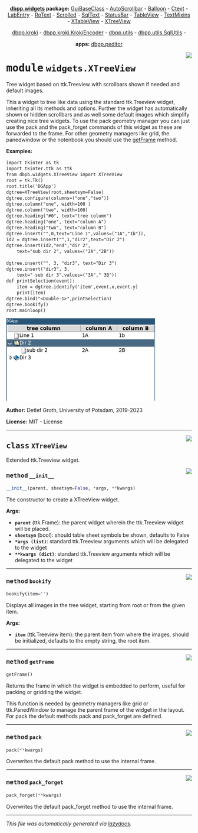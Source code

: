 <center>

**[dbpp.widgets](dbpp.widgets.md) package:** 
[GuiBaseClass](dbpp.widgets.GuiBaseClass.md) -
[AutoScrollbar](dbpp.widgets.AutoScrollbar.md) -
[Balloon](dbpp.widgets.Balloon.md) -
[Ctext](dbpp.widgets.Ctext.md) -
[LabEntry](dbpp.widgets.LabEntry.md) -
[RoText](dbpp.widgets.RoText.md) -
[Scrolled](dbpp.widgets.Scrolled.md) -
[SqlText](dbpp.widgets.SqlText.md) -
[StatusBar](dbpp.widgets.StatusBar.md) -
[TableView](dbpp.widgets.TableView.md) -
[TextMixins](dbpp.widgets.TextMixins.md) -
[XTableView](dbpp.widgets.XTableView.md) -
[XTreeView](dbpp.widgets.XTreeView.md) 

[dbpp.kroki](dbpp.kroki.md) - 
[dbpp.kroki.KrokiEncoder](dbpp.kroki.KrokiEncoder.md) -
[dbpp.utils](dbpp.utils.md) - 
[dbpp.utils.SqlUtils](dbpp.utils.SqlUtils.md)  -

**apps:** [dbpp.peditor](dbpp.peditor.PumlEditor.md)


</center>

<!-- markdownlint-disable -->

<a href="../dbpp/widgets/XTreeView.py#L0"><img align="right" style="float:right;" src="https://img.shields.io/badge/-source-cccccc?style=flat-square" /></a>

# <kbd>module</kbd> `widgets.XTreeView`
Tree widget based on ttk.Treeview with scrollbars shown if needed and default images. 

This a widget to tree like data using the standard ttk.Treeview widget,  inheriting all its methods and options. Further the widget has automatically shown or hidden scrollbars and as  well some default images which simplify creating nice tree widgets. To use the pack geometry manager you can just use the pack and the  pack_forget commands of this widget as these are forwarded to the frame.  For other geometry managers like grid, the panedwindow or the notenbook you should use the [getFrame](#getFrame) method. 



**Examples:**
 

```
import tkinter as tk
import tkinter.ttk as ttk
from dbpb.widgets.XTreeView import XTreeView
root = tk.Tk()
root.title('DGApp')
dgtree=XTreeView(root,sheetsym=False)
dgtree.configure(columns=("one","two"))
dgtree.column("one", width=100 )
dgtree.column("two", width=100)
dgtree.heading("#0", text="tree column")    
dgtree.heading("one", text="column A")
dgtree.heading("two", text="column B")
dgtree.insert("",0,text="Line 1",values=("1A","1b")),
id2 = dgtree.insert("",1,"dir2",text="Dir 2")
dgtree.insert(id2,"end","dir 2",
    text="sub dir 2", values=("2A","2B"))

dgtree.insert("", 3, "dir3", text="Dir 3")
dgtree.insert("dir3", 3,
    text=" sub dir 3",values=("3A"," 3B"))
def printSelection(event):
    item = dgtree.identify('item',event.x,event.y)
    print(item)
dgtree.bind("<Double-1>",printSelection)
dgtree.bookify()
root.mainloop()
``` 



![](XTreeView.png) 

**Author:** Detlef Groth, University of Potsdam, 2019-2023 

**License:** MIT - License 



---

<a href="../dbpp/widgets/XTreeView.py#L57"><img align="right" style="float:right;" src="https://img.shields.io/badge/-source-cccccc?style=flat-square" /></a>

## <kbd>class</kbd> `XTreeView`
Extended ttk.Treeview widget. 

<a href="../dbpp/widgets/XTreeView.py#L59"><img align="right" style="float:right;" src="https://img.shields.io/badge/-source-cccccc?style=flat-square" /></a>

### <kbd>method</kbd> `__init__`

```python
__init__(parent, sheetsym=False, *args, **kwargs)
```

The constructor to create a XTreeView widget.  



**Args:**
 
 - <b>`parent`</b> (ttk.Frame):  the parent widget wherein the ttk.Treeview widget will be placed. 
 - <b>`sheetsym`</b> (bool):  should table sheet symbols be shown, defaults to False 
 - <b>`*args (list)`</b>:  standard ttk.Treeview arguments which will be delegated to the widget 
 - <b>`**kwargs (dict)`</b>:  standard ttk.Treeview arguments which will be delegated to the widget 




---

<a href="../dbpp/widgets/XTreeView.py#L136"><img align="right" style="float:right;" src="https://img.shields.io/badge/-source-cccccc?style=flat-square" /></a>

### <kbd>method</kbd> `bookify`

```python
bookify(item='')
```

Displays all images in the tree widget, starting from root or from the given item. 



**Args:**
 
 - <b>`item`</b> (ttk.Treeview item):  the parent item from where the images, should be initialized, defaults to the empty string, the root item. 

---

<a href="../dbpp/widgets/XTreeView.py#L156"><img align="right" style="float:right;" src="https://img.shields.io/badge/-source-cccccc?style=flat-square" /></a>

### <kbd>method</kbd> `getFrame`

```python
getFrame()
```

Returns the frame in which the widget is embedded to perform, useful for packing or gridding the widget. 

This function is needed by geometry managers like grid or ttk.PanedWindow to manage the parent frame of the widget in the layout. For pack the default methods pack and pack_forget are defined. 

---

<a href="../dbpp/widgets/XTreeView.py#L177"><img align="right" style="float:right;" src="https://img.shields.io/badge/-source-cccccc?style=flat-square" /></a>

### <kbd>method</kbd> `pack`

```python
pack(**kwargs)
```

Overwrites the default pack method to use the internal frame. 

---

<a href="../dbpp/widgets/XTreeView.py#L180"><img align="right" style="float:right;" src="https://img.shields.io/badge/-source-cccccc?style=flat-square" /></a>

### <kbd>method</kbd> `pack_forget`

```python
pack_forget(**kwargs)
```

Overwrites the default pack_forget method to use the internal frame. 




---

_This file was automatically generated via [lazydocs](https://github.com/ml-tooling/lazydocs)._
